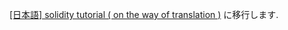 [\[日本語\] solidity tutorial ( on the way of translation )](http://ghasshee.github.io/solidity/) に移行します.


